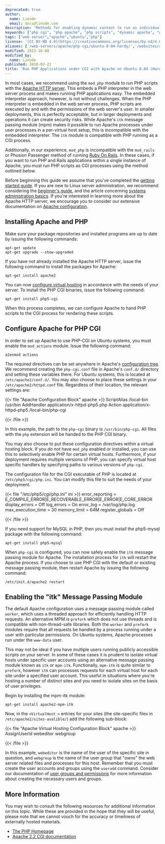 ```yaml
---
deprecated: true
author:
  name: Linode
  email: docs@linode.com
description: 'Methods for enabling dynamic content to run as individual users with PHP on Ubuntu 8.04 (Hardy).'
keywords: ["php cgi", "php apache", "php scripts", "dynamic apache", "web applications"]
tags: ["web server","apache","ubuntu","php"]
license: '[CC BY-ND 4.0](https://creativecommons.org/licenses/by-nd/4.0)'
aliases: ['/web-servers/apache/php-cgi/ubuntu-8-04-hardy/','/websites/apache/run-php-applications-under-cgi-with-apache-on-ubuntu-8-04-hardy/']
modified: 2012-10-08
modified_by:
  name: Linode
published: 2010-02-22
title: 'Run PHP Applications under CGI with Apache on Ubuntu 8.04 (Hardy)'
---
```




In most cases, we recommend using the `mod_php` module to run PHP scripts with the [Apache HTTP server](/docs/web-servers/apache/). This embeds a PHP interpreter in the web server process and makes running PHP applications easy. The embedded interpreter approach, however, is not without challenges. When the PHP interpreter is embedded in the web server process, PHP scripts are executed by and with the permissions of the web server's user. In smaller deployments, this is perfectly acceptable, but in larger deployments and operations it can create security risks. While Apache's `itk` message passing module (mpm) makes it possible to run Apache processes under user processes in a per-virtual host setup, this is incompatible with the embedded interpreter. The `itk` module is compatible with PHP running as a CGI process.

Additionally, in our experience, `mod_php` is incompatible with the `mod_rails` or Phusion Passenger method of running [Ruby On Rails](/docs/frameworks/). In these cases, if you want to run PHP and Rails applications within a single instance of Apache, you must run PHP scripts as CGI processes using the method outlined below.

Before beginning this guide we assume that you've completed the [getting started guide](/docs/getting-started/). If you are new to Linux server administration, we recommend considering the [beginner's guide](/docs/beginners-guide/), and the article concerning [systems administration basics](/docs/using-linux/administration-basics). If you're interested in learning more about the Apache HTTP server, we encourage you to consider our extensive documentation on [Apache configuration](/docs/web-servers/apache/).

## Installing Apache and PHP

Make sure your package repositories and installed programs are up to date by issuing the following commands:

    apt-get update
    apt-get upgrade --show-upgraded

If you have not already installed the Apache HTTP server, issue the following command to install the packages for Apache:

    apt-get install apache2

You can now [configure virtual hosting](/docs/web-servers/apache/apache-2-web-server-on-ubuntu-8-04-lts-hardy/#configure-apache-for-named-based-virtual-hosting) in accordance with the needs of your server. To install the PHP CGI binaries, issue the following command:

    apt-get install php5-cgi

When this process completes, we can configure Apache to hand PHP scripts to the CGI process for rendering these scripts.

## Configure Apache for PHP CGI

In order to set up Apache to use PHP-CGI on Ubuntu systems, you must enable the `mod_actions` module. Issue the following command:

    a2enmod actions

The required directives can be set anywhere in Apache's [configuration tree](/docs/web-servers/apache/configuration/configuration-basics). We recommend creating the `php-cgi.conf` file in Apache's `conf.d/` directory and setting these variables there. For Ubuntu systems, this is located at `/etc/apache2/conf.d/`. You may also choose to place these settings in your `/etc/apache2/httpd.conf` file. Regardless of their location, the relevant settings are:

{{< file "Apache Configuration Block" apache >}}
ScriptAlias /local-bin /usr/bin
AddHandler application/x-httpd-php5 php
Action application/x-httpd-php5 /local-bin/php-cgi

{{< /file >}}


In this example, the path to the `php-cgi` binary is `/usr/bin/php-cgi`. All files with the `php` extension will be handed to the PHP CGI binary.

You may also choose to put these configuration directives within a virtual hosting block. If you *do not* have `mod_php` enabled or installed, you can use this to selectively enable PHP for certain virtual hosts. Furthermore, if your deployment requires multiple versions of PHP, you can specify virtual host specific handlers by specifying paths to various versions of `php-cgi`.

The configuration file for the CGI executable of PHP is located at `/etc/php5/cgi/php.ini`. You can modify this file to suit the needs of your deployment.

{{< file "/etc/php5/cgi/php.ini" ini >}}
error_reporting = E_COMPILE_ERROR|E_RECOVERABLE_ERROR|E_ERROR|E_CORE_ERROR
display_errors = Off
log_errors = On
error_log = /var/log/php.log
max_execution_time = 30
memory_limit = 64M
register_globals = Off

{{< /file >}}


If you need support for MySQL in PHP, then you must install the php5-mysql package with the following command:

    apt-get install php5-mysql

When `php-cgi` is configured, you can now safely enable the `itk` message passing module for Apache. The installation process for `itk` will restart the Apache process. If you choose to use PHP CGI with the default or existing message passing module, then restart Apache by issuing the following command:

    /etc/init.d/apache2 restart

## Enabling the "itk" Message Passing Module

The default Apache configuration uses a message passing module called `worker`, which uses a threaded approach for efficiently handling HTTP requests. An alternative MPM is `prefork` which does not use threads and is compatible with non-thread-safe libraries. Both the `worker` and `prefork` modules require that all requests be handled by a process running under a user with particular permissions. On Ubuntu systems, Apache processes run under the `www-data` user.

This may not be ideal if you have multiple users running publicly accessible scripts on your server. In some of these cases it is prudent to isolate virtual hosts under specific user accounts using an alternative message passing module known as `itk` or `mpm-itk`. Functionally, `mpm-itk` is quite similar to `prefork`, however `itk` can processes requests for each virtual host for each site under a specified user account. This useful in situations where you're hosting a number of distinct sites and you need to isolate sites on the basis of user privileges.

Begin by installing the mpm-itk module:

    apt-get install apache2-mpm-itk

Now, in the `<VirtualHost >` entries for your sites (the site-specific files in `/etc/apache2/sites-avalible/`) add the following sub-block:

{{< file "Apache Virtual Hosting Configuration Block" apache >}}
<IfModule mpm_itk_module>
   AssignUserId webeditor webgroup
</IfModule>

{{< /file >}}


In this example, `webeditor` is the name of the user of the specific site in question, and `webgroup` is the name of the user group that "owns" the web server related files and processes for this host. Remember that you must create the user accounts and groups using the `useradd` command. Consider our documentation of [user groups and permissions](/docs/tools-reference/linux-users-and-groups) for more information about creating the necessary users and groups.

## More Information

You may wish to consult the following resources for additional information on this topic. While these are provided in the hope that they will be useful, please note that we cannot vouch for the accuracy or timeliness of externally hosted materials.

- [The PHP Homepage](http://php.net/)
- [Apache 2.2 CGI documentation](http://httpd.apache.org/docs/2.2/howto/cgi.html)
